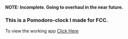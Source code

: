 **NOTE: Incomplete. Going to overhaul in the near future.**

<h3>This is a Pomodoro-clock I made for FCC.</h3>
<p>To view the working app <a href="http://codepen.io/vikrantsingh13/full/VpBrKz/" target="_blank">Click Here</a></p>
